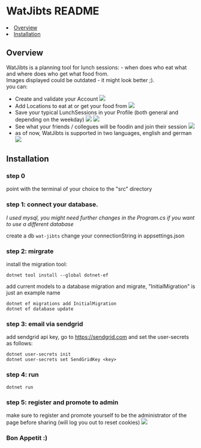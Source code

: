 # WatJibts README
<li>
    <a href="#overview">Overview</a>
</li>
<li>
    <a href="#installation">Installation</a>
</li>

## Overview
WatJibts is a planning tool for lunch sessions: - when does who eat what and where does who get what food from.
<br>
Images displayed could be outdated - it might look better ;).
<br>
you can:
<ul>
<li> Create and validate your Account

<img src="readme_images/login.png">

<li> Add Locations to eat at or get your food from
<img src="readme_images/locations.png">

<li> Save your typical LunchSessions in your Profile (both general and depending on the weekday)
<img src="readme_images/profile_1.png">
<img src="readme_images/profile_2.png">

<li> See what your friends / collegues will be foodin and join their session
<img src="readme_images/lunchsessions.png">

<li> as of now, WatJibts is supported in two languages, english and german
<img src="readme_images/menu.png">
</ul>

## Installation
### step 0
point with the terminal of your choice to the "src" directory

### step 1: connect your database. 
_I used mysql, you might need further changes in the  Program.cs if you want to use a different database_

create a db `wat-jibts`
change your connectionString in appsettings.json

### step 2: mirgrate
install the migration tool:

```
dotnet tool install --global dotnet-ef
```

add current models to a database migration and migrate, "InitialMigration" is just an example name

```
dotnet ef migrations add InitialMigration
dotnet ef database update
```

### step 3: email via sendgrid
add sendgrid api key, go to https://sendgrid.com and set the user-secrets as follows:

```
dotnet user-secrets init
dotnet user-secrets set SendGridKey <key>
```

### step 4: run
```
dotnet run
```

### step 5: register and promote to admin

make sure to register and promote yourself to be the administrator of the page before sharing (will log you out to reset cookies)
<img src="readme_images/promote.png">

### Bon Appetit :)